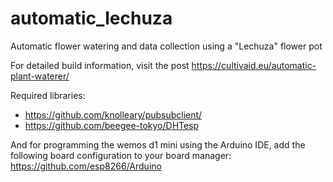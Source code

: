 # automatic_lechuza
Automatic flower watering and data collection using a "Lechuza" flower pot

For detailed build information, visit the post https://cultivaid.eu/automatic-plant-waterer/

Required libraries: 
  - https://github.com/knolleary/pubsubclient/
  - https://github.com/beegee-tokyo/DHTesp

And for programming the wemos d1 mini using the Arduino IDE, add the following board configuration to your board manager:
https://github.com/esp8266/Arduino
